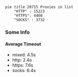 
```mermaid
pie title 20715 Proxies in list
    "HTTP" : 15223
    "HTTPS": 4460
    "SOCKS" : 3732
```

### Some Info
#### Average Timeout

- mixed: 4.5s
- http: 2.4s
- https: 7.6s
- socks: 6.4s